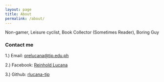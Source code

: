 ```yaml
---
layout: page
title: About
permalink: /about/
---
```


Non-gamer, Leisure cyclist, Book Collector (Sometimes Reader), Boring Guy

### Contact me

1.) Email: [qrelucana@tip.edu.ph](mailto:qrelucana@tip.edu.ph)

2.) Facebook: [Reinhold Lucana](http://fb.com/REINHOLDshine824)

3.) Github: [rlucana-tip](https://github.com/rlucana-tip)
